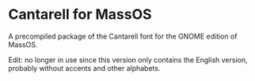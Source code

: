 # Cantarell for MassOS
A precompiled package of the Cantarell font for the GNOME edition of MassOS.

Edit: no longer in use since this version only contains the English version, probably without accents and other alphabets.
